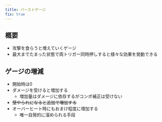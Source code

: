 ```yaml
---
title: バーストゲージ
fix: true
---
```


## 概要
* 攻撃を食らうと増えていくゲージ
* 最大までたまった状態で両トリガー同時押しすると様々な効果を発動できる

## ゲージの増減
* 開始時は0
* ダメージを受けると増加する
    * 増加量はダメージに依存するがコンボ補正は受けない
* ~~壁やられになると追加で増加する~~
* オーバーヒート時にもおまけ程度に増加する
    * 唯一自発的に溜められる手段